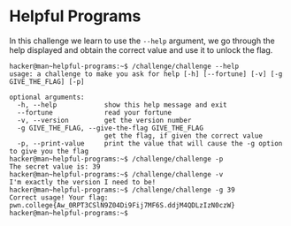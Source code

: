# Helpful Programs
In this challenge we learn to use the `--help` argument, we go through the help displayed and obtain the correct value and use it to unlock the flag.
```
hacker@man~helpful-programs:~$ /challenge/challenge --help
usage: a challenge to make you ask for help [-h] [--fortune] [-v] [-g GIVE_THE_FLAG] [-p]

optional arguments:
  -h, --help            show this help message and exit
  --fortune             read your fortune
  -v, --version         get the version number
  -g GIVE_THE_FLAG, --give-the-flag GIVE_THE_FLAG
                        get the flag, if given the correct value
  -p, --print-value     print the value that will cause the -g option to give you the flag
hacker@man~helpful-programs:~$ /challenge/challenge -p
The secret value is: 39
hacker@man~helpful-programs:~$ /challenge/challenge -v
I'm exactly the version I need to be!
hacker@man~helpful-programs:~$ /challenge/challenge -g 39
Correct usage! Your flag: pwn.college{Aw_0RPT3CSlN9Z04Di9Fij7MF6S.ddjM4QDLzIzN0czW}
hacker@man~helpful-programs:~$
```

